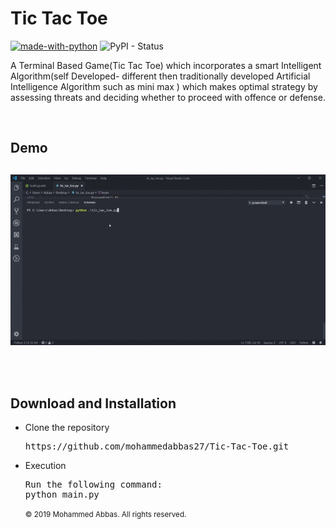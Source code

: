 <h1>Tic Tac Toe</h1>

[![made-with-python](https://img.shields.io/badge/Made%20with-Python-blue.svg?longCache=true&style=plastic)](https://www.python.org/) ![PyPI - Status](https://img.shields.io/pypi/status/Django.svg?style=plastic)

<p>
A Terminal Based Game(Tic Tac Toe) which incorporates a smart Intelligent
Algorithm(self Developed- different then traditionally developed Artificial
Intelligence Algorithm such as mini max ) which makes optimal strategy by assessing threats and deciding whether to proceed with offence or defense.
</p>
<br>
<h2>Demo<h2>

![](Tic-Tac-Toe.gif)

<br>

<h2> Download and Installation</h2>
<ul>
<li> Clone the repository</li>
<pre>https://github.com/mohammedabbas27/Tic-Tac-Toe.git</pre>
<li> Execution </li>
<pre>
Run the following command:
python main.py
</pre>
<small>© 2019 Mohammed Abbas.  All rights reserved.</small>
